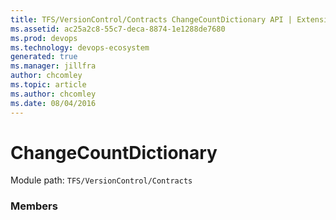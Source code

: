 ```yaml
---
title: TFS/VersionControl/Contracts ChangeCountDictionary API | Extensions for Azure DevOps Services
ms.assetid: ac25a2c8-55c7-deca-8874-1e1288de7680
ms.prod: devops
ms.technology: devops-ecosystem
generated: true
ms.manager: jillfra
author: chcomley
ms.topic: article
ms.author: chcomley
ms.date: 08/04/2016
---
```


# ChangeCountDictionary

Module path: `TFS/VersionControl/Contracts`


### Members

